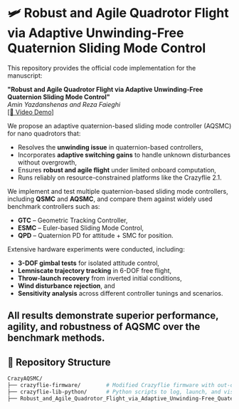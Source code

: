 # 🛩️ Robust and Agile Quadrotor Flight via Adaptive Unwinding-Free Quaternion Sliding Mode Control

This repository provides the official code implementation for the manuscript:

**"Robust and Agile Quadrotor Flight via Adaptive Unwinding-Free Quaternion Sliding Mode Control"**  
*Amin Yazdanshenas and Reza Faieghi*  
[[🎥 Video Demo]](https://youtu.be/yhFYXKonTRk)
<!-- [[📄 Paper (PDF)]](./Robust_and_Agile_Quadrotor_Flight_via_Adaptive_Unwinding-Free_Quaternion_Sliding_Mode_Control.pdf) -->
We propose an adaptive quaternion-based sliding mode controller (AQSMC) for nano quadrotors that:
- Resolves the **unwinding issue** in quaternion-based controllers,
- Incorporates **adaptive switching gains** to handle unknown disturbances without overgrowth,
- Ensures **robust and agile flight** under limited onboard computation,
- Runs reliably on resource-constrained platforms like the Crazyflie 2.1.

We implement and test multiple quaternion-based sliding mode controllers, including **QSMC** and **AQSMC**, and compare them against widely used benchmark controllers such as:
- **GTC** – Geometric Tracking Controller,
- **ESMC** – Euler-based Sliding Mode Control,
- **QPD** – Quaternion PD for attitude + SMC for position.

Extensive hardware experiments were conducted, including:
- **3-DOF gimbal tests** for isolated attitude control,
- **Lemniscate trajectory tracking** in 6-DOF free flight,
- **Throw-launch recovery** from inverted initial conditions,
- **Wind disturbance rejection**, and
- **Sensitivity analysis** across different controller tunings and scenarios.

All results demonstrate superior performance, agility, and robustness of AQSMC over the benchmark methods.
---

## 📁 Repository Structure

```bash
CrazyAQSMC/
├── crazyflie-firmware/        # Modified Crazyflie firmware with out-of-tree controllers
├── crazyflie-lib-python/      # Python scripts to log, launch, and visualize experiments
├── Robust_and_Agile_Quadrotor_Flight_via_Adaptive_Unwinding-Free_Quaternion_Sliding_Mode_Control.pdf   # Paper PDF
